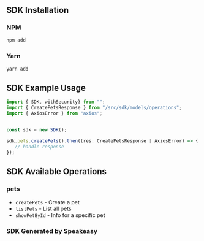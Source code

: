 # 

<!-- Start SDK Installation -->
## SDK Installation

### NPM

```bash
npm add 
```

### Yarn

```bash
yarn add 
```
<!-- End SDK Installation -->

## SDK Example Usage
<!-- Start SDK Example Usage -->
```typescript
import { SDK, withSecurity} from "";
import { CreatePetsResponse } from "/src/sdk/models/operations";
import { AxiosError } from "axios";


const sdk = new SDK();

sdk.pets.createPets().then((res: CreatePetsResponse | AxiosError) => {
   // handle response
});
```
<!-- End SDK Example Usage -->

<!-- Start SDK Available Operations -->
## SDK Available Operations


### pets

* `createPets` - Create a pet
* `listPets` - List all pets
* `showPetById` - Info for a specific pet
<!-- End SDK Available Operations -->

### SDK Generated by [Speakeasy](https://docs.speakeasyapi.dev/docs/using-speakeasy/client-sdks)
